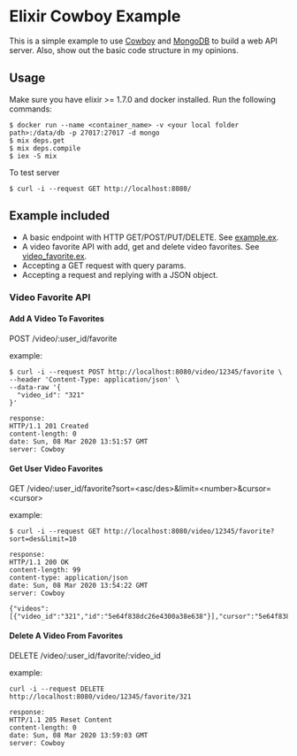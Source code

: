 # Elixir Cowboy Example

This is a simple example to use [Cowboy](https://ninenines.eu/docs/) and [MongoDB](https://www.mongodb.com/) to build a web API server. Also, show out the basic code structure in my opinions.

## Usage

Make sure you have elixir >= 1.7.0 and docker installed. Run the following commands:

```
$ docker run --name <container_name> -v <your local folder path>:/data/db -p 27017:27017 -d mongo
$ mix deps.get
$ mix deps.compile
$ iex -S mix
```

To test server
```
$ curl -i --request GET http://localhost:8080/
```

## Example included

- A basic endpoint with HTTP GET/POST/PUT/DELETE. See [example.ex](./lib/handler/example.ex).
- A video favorite API with add, get and delete video favorites. See [video_favorite.ex](./lib/handler/video_favorite.ex).
- Accepting a GET request with query params.
- Accepting a request and replying with a JSON object.

### Video Favorite API

#### Add A Video To Favorites
POST /video/:user_id/favorite

example:
```
$ curl -i --request POST http://localhost:8080/video/12345/favorite \
--header 'Content-Type: application/json' \
--data-raw '{
  "video_id": "321"
}'

response:
HTTP/1.1 201 Created
content-length: 0
date: Sun, 08 Mar 2020 13:51:57 GMT
server: Cowboy
```

#### Get User Video Favorites
GET /video/:user_id/favorite?sort=<asc/des>&limit=\<number>&cursor=\<cursor>

example:
```
$ curl -i --request GET http://localhost:8080/video/12345/favorite?sort=des&limit=10

response:
HTTP/1.1 200 OK
content-length: 99
content-type: application/json
date: Sun, 08 Mar 2020 13:54:22 GMT
server: Cowboy

{"videos":[{"video_id":"321","id":"5e64f838dc26e4300a38e638"}],"cursor":"5e64f838dc26e4300a38e638"}
```

#### Delete A Video From Favorites
DELETE /video/:user_id/favorite/:video_id

example:
```
curl -i --request DELETE http://localhost:8080/video/12345/favorite/321

response:
HTTP/1.1 205 Reset Content
content-length: 0
date: Sun, 08 Mar 2020 13:59:03 GMT
server: Cowboy
```